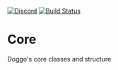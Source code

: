 [![Discord](https://discordapp.com/api/guilds/238721943551868928/widget.png)](https://discord.gg/ZGkMKE4) [![Build Status](https://travis-ci.org/Doggo/Core.svg?branch=master)](https://travis-ci.org/Doggo/Core)  

# Core
Doggo's core classes and structure
